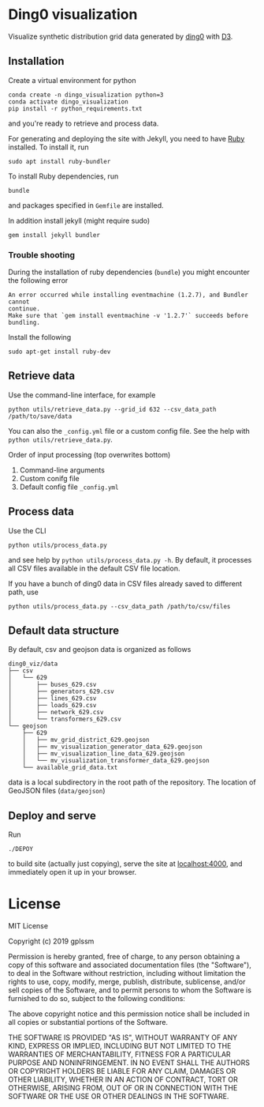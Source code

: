 # Ding0 visualization

Visualize synthetic distribution grid data generated by [ding0](https://dingo.readthedocs.io) with [D3](https://d3js.org).

## Installation

Create a virtual environment for python

```
conda create -n dingo_visualization python=3 
conda activate dingo_visualization
pip install -r python_requirements.txt
```
and you're ready to retrieve and process data.

For generating and deploying the site with Jekyll, you need to have [Ruby](https://jekyllrb.com/docs/installation/) installed.
To install it, run 

```
sudo apt install ruby-bundler
```

To install Ruby dependencies, run

```
bundle
```

and packages specified in `Gemfile` are installed.

In addition install jekyll (might require sudo)

```
gem install jekyll bundler
```

### Trouble shooting

During the installation of ruby dependencies (`bundle`) you might encounter the following error

```
An error occurred while installing eventmachine (1.2.7), and Bundler cannot
continue.
Make sure that `gem install eventmachine -v '1.2.7'` succeeds before bundling.
```

Install the following

```
sudo apt-get install ruby-dev
```


## Retrieve data

Use the command-line interface, for example

```
python utils/retrieve_data.py --grid_id 632 --csv_data_path /path/to/save/data
```

You can also the `_config.yml` file or a custom config file. See the help with `python utils/retrieve_data.py`.

Order of input processing (top overwrites bottom)

1. Command-line arguments
2. Custom conifg file
3. Default config file `_config.yml`

## Process data

Use the CLI

```
python utils/process_data.py
```

and see help by `python utils/process_data.py -h`.
By default, it processes all CSV files available in the default CSV file location.

If you have a bunch of ding0 data in CSV files already saved to different path, use

```
python utils/process_data.py --csv_data_path /path/to/csv/files
```

## Default data structure

By default, csv and geojson data is organized as follows

```
ding0_viz/data
├── csv
│   └── 629
│       ├── buses_629.csv
│       ├── generators_629.csv
│       ├── lines_629.csv
│       ├── loads_629.csv
│       ├── network_629.csv
│       └── transformers_629.csv
└── geojson
    ├── 629
    │   ├── mv_grid_district_629.geojson
    │   ├── mv_visualization_generator_data_629.geojson
    │   ├── mv_visualization_line_data_629.geojson
    │   └── mv_visualization_transformer_data_629.geojson
    └── available_grid_data.txt
```

data is a local subdirectory in the root path of the repository. The location of GeoJSON files (`data/geojson`) 

Deploy and serve
----------------

Run

```
./DEPOY
```

to build site (actually just copying), serve the site at [localhost:4000](http://localhost:4000), and immediately open it up in your browser.



License
=======

MIT License

Copyright (c) 2019 gplssm

Permission is hereby granted, free of charge, to any person obtaining a copy of this software and associated documentation files (the "Software"), to deal in the Software without restriction, including without limitation the rights to use, copy, modify, merge, publish, distribute, sublicense, and/or sell copies of the Software, and to permit persons to whom the Software is
furnished to do so, subject to the following conditions:

The above copyright notice and this permission notice shall be included in all copies or substantial portions of the Software.

THE SOFTWARE IS PROVIDED "AS IS", WITHOUT WARRANTY OF ANY KIND, EXPRESS OR IMPLIED, INCLUDING BUT NOT LIMITED TO THE WARRANTIES OF MERCHANTABILITY, FITNESS FOR A PARTICULAR PURPOSE AND NONINFRINGEMENT. IN NO EVENT SHALL THE AUTHORS OR COPYRIGHT HOLDERS BE LIABLE FOR ANY CLAIM, DAMAGES OR OTHER LIABILITY, WHETHER IN AN ACTION OF CONTRACT, TORT OR OTHERWISE, ARISING FROM, OUT OF OR IN CONNECTION WITH THE SOFTWARE OR THE USE OR OTHER DEALINGS IN THE SOFTWARE.
